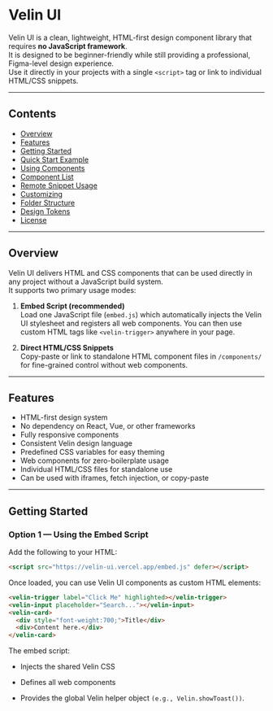 # Velin UI

Velin UI is a clean, lightweight, HTML-first design component library that requires **no JavaScript framework**.  
It is designed to be beginner-friendly while still providing a professional, Figma-level design experience.  
Use it directly in your projects with a single `<script>` tag or link to individual HTML/CSS snippets.

---

## Contents

- [Overview](#overview)
- [Features](#features)
- [Getting Started](#getting-started)
- [Quick Start Example](#quick-start-example)
- [Using Components](#using-components)
- [Component List](#component-list)
- [Remote Snippet Usage](#remote-snippet-usage)
- [Customizing](#customizing)
- [Folder Structure](#folder-structure)
- [Design Tokens](#design-tokens)
- [License](#license)

---

## Overview

Velin UI delivers HTML and CSS components that can be used directly in any project without a JavaScript build system.  
It supports two primary usage modes:

1. **Embed Script (recommended)**  
   Load one JavaScript file (`embed.js`) which automatically injects the Velin UI stylesheet and registers all web components. You can then use custom HTML tags like `<velin-trigger>` anywhere in your page.

2. **Direct HTML/CSS Snippets**  
   Copy-paste or link to standalone HTML component files in `/components/` for fine-grained control without web components.

---

## Features

- HTML-first design system
- No dependency on React, Vue, or other frameworks
- Fully responsive components
- Consistent Velin design language
- Predefined CSS variables for easy theming
- Web components for zero-boilerplate usage
- Individual HTML/CSS files for standalone use
- Can be used with iframes, fetch injection, or copy-paste

---

## Getting Started

### Option 1 — Using the Embed Script

Add the following to your HTML:

```html
<script src="https://velin-ui.vercel.app/embed.js" defer></script>
```
Once loaded, you can use Velin UI components as custom HTML elements:
```html
<velin-trigger label="Click Me" highlighted></velin-trigger>
<velin-input placeholder="Search..."></velin-input>
<velin-card>
  <div style="font-weight:700;">Title</div>
  <div>Content here.</div>
</velin-card>
```
The embed script:

- Injects the shared Velin CSS

- Defines all web components

- Provides the global Velin helper object `(e.g., Velin.showToast())`.

